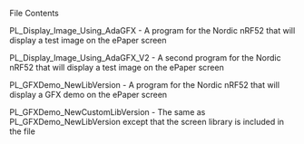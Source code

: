 File Contents

PL_Display_Image_Using_AdaGFX - A program for the Nordic nRF52 that will display a test image on the ePaper screen

PL_Display_Image_Using_AdaGFX_V2 - A second program for the Nordic nRF52 that will display a test image on the ePaper screen

PL_GFXDemo_NewLibVersion - A program for the Nordic nRF52 that will display a GFX demo on the ePaper screen

PL_GFXDemo_NewCustomLibVersion - The same as PL_GFXDemo_NewLibVersion except that the screen library is included in the file